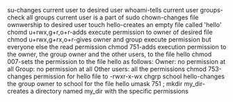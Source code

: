 su-changes current user to desired user
whoami-tells current user
groups-check all groups current user is a part of
sudo chown-changes file ownwership to desired user
touch hello-creates an empty file called 'hello'
chomd u+rwx,g+r,o+r-adds execute permission to owner of desired file
chmod u+rwx,g+rx,o+r-gives owner and group execute permission but everyone else the read permission
chmod 751-adds execution permission to the owner, the group owner and the other users, to the file hello
chmod 007-sets the permission to the file hello as follows:
Owner: no permission at all
Group: no permission at all
Other users: all the permissions
chmod 753-changes permission for hello file to -rwxr-x-wx
chgrp school hello-changes the group owner to school for the file hello
umask 751 ; mkdir my_dir-creates a directory named my_dir with the specific permissions

